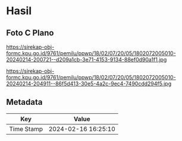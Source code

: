 # Hasil

## Foto C Plano

https://sirekap-obj-formc.kpu.go.id/9761/pemilu/ppwp/18/02/07/20/05/1802072005010-20240214-200721--d209a1cb-3e71-4153-9134-88ef0d90a1f1.jpg

https://sirekap-obj-formc.kpu.go.id/9761/pemilu/ppwp/18/02/07/20/05/1802072005010-20240214-204911--86f5d413-30e5-4a2c-9ec4-7490cdd294f5.jpg


## Metadata

| Key        | Value               |
| ---------- | ------------------- |
| Time Stamp | 2024-02-16 16:25:10 |



